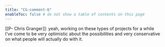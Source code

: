```yaml
---
title: "CG-comment-6"
enableToc: false # do not show a table of contents on this page
---
```

[[P- Chris Granger]]: yeah, working on these types of projects for a while I've come to be very optimistic about the possibilities and very conservative on what people will actually do with it.